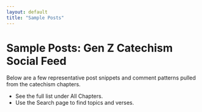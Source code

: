 ```yaml
---
layout: default
title: "Sample Posts"
---
```


# Sample Posts: Gen Z Catechism Social Feed

Below are a few representative post snippets and comment patterns pulled from the catechism chapters.

- See the full list under All Chapters.
- Use the Search page to find topics and verses.

